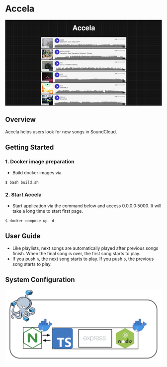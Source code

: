 # Accela

![](./image/screen.png)

## Overview

Accela helps users look for new songs in SoundCloud. 

## Getting Started

### 1. Docker image preparation
- Build docker images via

```
$ bash build.sh
```
 
### 2. Start Accela
- Start application via the command below and access 0.0.0.0:5000. It will take a long time to start first page.

```
$ docker-compose up -d
```

## User Guide

- Like playlists, next songs are automatically played after previous songs finish. When the final song is over, the first song starts to play.
- If you push `n`, the next song starts to play. If you push `p`, the previous song starts to play.

## System Configuration

![](./image/system.png)

